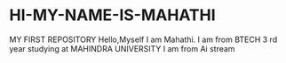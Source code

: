 # HI-MY-NAME-IS-MAHATHI
MY FIRST REPOSITORY
Hello,Myself I am Mahathi.
I am from BTECH 3 rd year studying at MAHINDRA UNIVERSITY
I am from Ai stream
